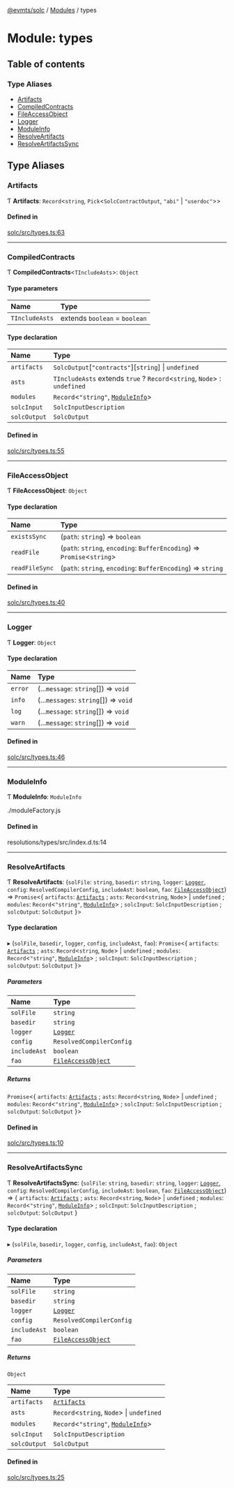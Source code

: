 [@evmts/solc](../README.md) / [Modules](../modules.md) / types

# Module: types

## Table of contents

### Type Aliases

- [Artifacts](types.md#artifacts)
- [CompiledContracts](types.md#compiledcontracts)
- [FileAccessObject](types.md#fileaccessobject)
- [Logger](types.md#logger)
- [ModuleInfo](types.md#moduleinfo)
- [ResolveArtifacts](types.md#resolveartifacts)
- [ResolveArtifactsSync](types.md#resolveartifactssync)

## Type Aliases

### Artifacts

Ƭ **Artifacts**: `Record`\<`string`, `Pick`\<`SolcContractOutput`, ``"abi"`` \| ``"userdoc"``\>\>

#### Defined in

[solc/src/types.ts:63](https://github.com/evmts/evmts-monorepo/blob/main/bundler/packages/solc/src/types.ts#L63)

___

### CompiledContracts

Ƭ **CompiledContracts**\<`TIncludeAsts`\>: `Object`

#### Type parameters

| Name | Type |
| :------ | :------ |
| `TIncludeAsts` | extends `boolean` = `boolean` |

#### Type declaration

| Name | Type |
| :------ | :------ |
| `artifacts` | `SolcOutput`[``"contracts"``][`string`] \| `undefined` |
| `asts` | `TIncludeAsts` extends ``true`` ? `Record`\<`string`, `Node`\> : `undefined` |
| `modules` | `Record`\<``"string"``, [`ModuleInfo`](types.md#moduleinfo)\> |
| `solcInput` | `SolcInputDescription` |
| `solcOutput` | `SolcOutput` |

#### Defined in

[solc/src/types.ts:55](https://github.com/evmts/evmts-monorepo/blob/main/bundler/packages/solc/src/types.ts#L55)

___

### FileAccessObject

Ƭ **FileAccessObject**: `Object`

#### Type declaration

| Name | Type |
| :------ | :------ |
| `existsSync` | (`path`: `string`) => `boolean` |
| `readFile` | (`path`: `string`, `encoding`: `BufferEncoding`) => `Promise`\<`string`\> |
| `readFileSync` | (`path`: `string`, `encoding`: `BufferEncoding`) => `string` |

#### Defined in

[solc/src/types.ts:40](https://github.com/evmts/evmts-monorepo/blob/main/bundler/packages/solc/src/types.ts#L40)

___

### Logger

Ƭ **Logger**: `Object`

#### Type declaration

| Name | Type |
| :------ | :------ |
| `error` | (...`message`: `string`[]) => `void` |
| `info` | (...`messages`: `string`[]) => `void` |
| `log` | (...`message`: `string`[]) => `void` |
| `warn` | (...`message`: `string`[]) => `void` |

#### Defined in

[solc/src/types.ts:46](https://github.com/evmts/evmts-monorepo/blob/main/bundler/packages/solc/src/types.ts#L46)

___

### ModuleInfo

Ƭ **ModuleInfo**: `ModuleInfo`

./moduleFactory.js

#### Defined in

resolutions/types/src/index.d.ts:14

___

### ResolveArtifacts

Ƭ **ResolveArtifacts**: (`solFile`: `string`, `basedir`: `string`, `logger`: [`Logger`](types.md#logger), `config`: `ResolvedCompilerConfig`, `includeAst`: `boolean`, `fao`: [`FileAccessObject`](types.md#fileaccessobject)) => `Promise`\<\{ `artifacts`: [`Artifacts`](types.md#artifacts) ; `asts`: `Record`\<`string`, `Node`\> \| `undefined` ; `modules`: `Record`\<``"string"``, [`ModuleInfo`](types.md#moduleinfo)\> ; `solcInput`: `SolcInputDescription` ; `solcOutput`: `SolcOutput`  }\>

#### Type declaration

▸ (`solFile`, `basedir`, `logger`, `config`, `includeAst`, `fao`): `Promise`\<\{ `artifacts`: [`Artifacts`](types.md#artifacts) ; `asts`: `Record`\<`string`, `Node`\> \| `undefined` ; `modules`: `Record`\<``"string"``, [`ModuleInfo`](types.md#moduleinfo)\> ; `solcInput`: `SolcInputDescription` ; `solcOutput`: `SolcOutput`  }\>

##### Parameters

| Name | Type |
| :------ | :------ |
| `solFile` | `string` |
| `basedir` | `string` |
| `logger` | [`Logger`](types.md#logger) |
| `config` | `ResolvedCompilerConfig` |
| `includeAst` | `boolean` |
| `fao` | [`FileAccessObject`](types.md#fileaccessobject) |

##### Returns

`Promise`\<\{ `artifacts`: [`Artifacts`](types.md#artifacts) ; `asts`: `Record`\<`string`, `Node`\> \| `undefined` ; `modules`: `Record`\<``"string"``, [`ModuleInfo`](types.md#moduleinfo)\> ; `solcInput`: `SolcInputDescription` ; `solcOutput`: `SolcOutput`  }\>

#### Defined in

[solc/src/types.ts:10](https://github.com/evmts/evmts-monorepo/blob/main/bundler/packages/solc/src/types.ts#L10)

___

### ResolveArtifactsSync

Ƭ **ResolveArtifactsSync**: (`solFile`: `string`, `basedir`: `string`, `logger`: [`Logger`](types.md#logger), `config`: `ResolvedCompilerConfig`, `includeAst`: `boolean`, `fao`: [`FileAccessObject`](types.md#fileaccessobject)) => \{ `artifacts`: [`Artifacts`](types.md#artifacts) ; `asts`: `Record`\<`string`, `Node`\> \| `undefined` ; `modules`: `Record`\<``"string"``, [`ModuleInfo`](types.md#moduleinfo)\> ; `solcInput`: `SolcInputDescription` ; `solcOutput`: `SolcOutput`  }

#### Type declaration

▸ (`solFile`, `basedir`, `logger`, `config`, `includeAst`, `fao`): `Object`

##### Parameters

| Name | Type |
| :------ | :------ |
| `solFile` | `string` |
| `basedir` | `string` |
| `logger` | [`Logger`](types.md#logger) |
| `config` | `ResolvedCompilerConfig` |
| `includeAst` | `boolean` |
| `fao` | [`FileAccessObject`](types.md#fileaccessobject) |

##### Returns

`Object`

| Name | Type |
| :------ | :------ |
| `artifacts` | [`Artifacts`](types.md#artifacts) |
| `asts` | `Record`\<`string`, `Node`\> \| `undefined` |
| `modules` | `Record`\<``"string"``, [`ModuleInfo`](types.md#moduleinfo)\> |
| `solcInput` | `SolcInputDescription` |
| `solcOutput` | `SolcOutput` |

#### Defined in

[solc/src/types.ts:25](https://github.com/evmts/evmts-monorepo/blob/main/bundler/packages/solc/src/types.ts#L25)
